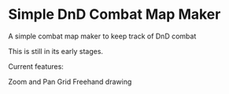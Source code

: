 # Simple DnD Combat Map Maker
A simple combat map maker to keep track of DnD combat


This is still in its early stages.



Current features:

Zoom and Pan Grid
Freehand drawing
